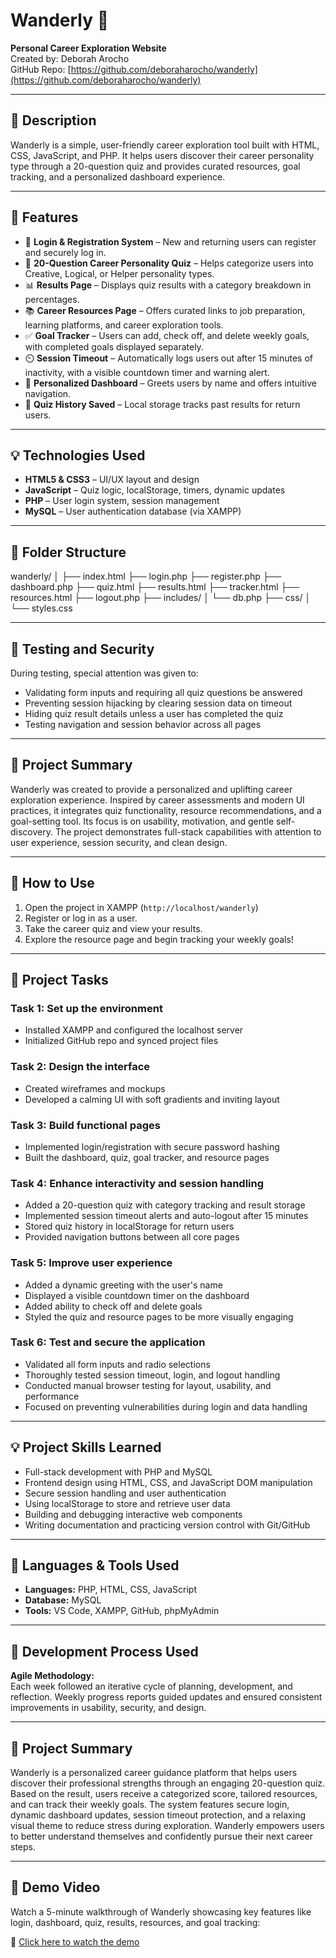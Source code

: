 # Wanderly 🌟  
**Personal Career Exploration Website**  
Created by: Deborah Arocho  
GitHub Repo: [https://github.com/deboraharocho/wanderly](https://github.com/deboraharocho/wanderly)

---

## 📌 Description
Wanderly is a simple, user-friendly career exploration tool built with HTML, CSS, JavaScript, and PHP. It helps users discover their career personality type through a 20-question quiz and provides curated resources, goal tracking, and a personalized dashboard experience.

---

## 🔐 Features

- 🔐 **Login & Registration System** – New and returning users can register and securely log in.
- 🧠 **20-Question Career Personality Quiz** – Helps categorize users into Creative, Logical, or Helper personality types.
- 📊 **Results Page** – Displays quiz results with a category breakdown in percentages.
- 📚 **Career Resources Page** – Offers curated links to job preparation, learning platforms, and career exploration tools.
- ✅ **Goal Tracker** – Users can add, check off, and delete weekly goals, with completed goals displayed separately.
- ⏲️ **Session Timeout** – Automatically logs users out after 15 minutes of inactivity, with a visible countdown timer and warning alert.
- 🧭 **Personalized Dashboard** – Greets users by name and offers intuitive navigation.
- 🔁 **Quiz History Saved** – Local storage tracks past results for return users.

---

## 💡 Technologies Used

- **HTML5 & CSS3** – UI/UX layout and design
- **JavaScript** – Quiz logic, localStorage, timers, dynamic updates
- **PHP** – User login system, session management
- **MySQL** – User authentication database (via XAMPP)

---

## 📂 Folder Structure

wanderly/
│
├── index.html
├── login.php
├── register.php
├── dashboard.php
├── quiz.html
├── results.html
├── tracker.html
├── resources.html
├── logout.php
├── includes/
│ └── db.php
├── css/
│ └── styles.css


---

## 🧪 Testing and Security

During testing, special attention was given to:
- Validating form inputs and requiring all quiz questions be answered
- Preventing session hijacking by clearing session data on timeout
- Hiding quiz result details unless a user has completed the quiz
- Testing navigation and session behavior across all pages

---

## 📌 Project Summary

Wanderly was created to provide a personalized and uplifting career exploration experience. Inspired by career assessments and modern UI practices, it integrates quiz functionality, resource recommendations, and a goal-setting tool. Its focus is on usability, motivation, and gentle self-discovery. The project demonstrates full-stack capabilities with attention to user experience, session security, and clean design.

---

## 🚀 How to Use

1. Open the project in XAMPP (`http://localhost/wanderly`)
2. Register or log in as a user.
3. Take the career quiz and view your results.
4. Explore the resource page and begin tracking your weekly goals!

---

## 📌 Project Tasks

### Task 1: Set up the environment
- Installed XAMPP and configured the localhost server  
- Initialized GitHub repo and synced project files  

### Task 2: Design the interface
- Created wireframes and mockups  
- Developed a calming UI with soft gradients and inviting layout  

### Task 3: Build functional pages
- Implemented login/registration with secure password hashing  
- Built the dashboard, quiz, goal tracker, and resource pages  

### Task 4: Enhance interactivity and session handling
- Added a 20-question quiz with category tracking and result storage  
- Implemented session timeout alerts and auto-logout after 15 minutes  
- Stored quiz history in localStorage for return users  
- Provided navigation buttons between all core pages  

### Task 5: Improve user experience
- Added a dynamic greeting with the user's name  
- Displayed a visible countdown timer on the dashboard  
- Added ability to check off and delete goals  
- Styled the quiz and resource pages to be more visually engaging  

### Task 6: Test and secure the application
- Validated all form inputs and radio selections  
- Thoroughly tested session timeout, login, and logout handling  
- Conducted manual browser testing for layout, usability, and performance  
- Focused on preventing vulnerabilities during login and data handling  

---

## 💡 Project Skills Learned

- Full-stack development with PHP and MySQL  
- Frontend design using HTML, CSS, and JavaScript DOM manipulation  
- Secure session handling and user authentication  
- Using localStorage to store and retrieve user data  
- Building and debugging interactive web components  
- Writing documentation and practicing version control with Git/GitHub  

---

## 🔧 Languages & Tools Used

- **Languages:** PHP, HTML, CSS, JavaScript  
- **Database:** MySQL  
- **Tools:** VS Code, XAMPP, GitHub, phpMyAdmin  

---

## 🔁 Development Process Used

**Agile Methodology:**  
Each week followed an iterative cycle of planning, development, and reflection. Weekly progress reports guided updates and ensured consistent improvements in usability, security, and design.

---

## 📝 Project Summary

Wanderly is a personalized career guidance platform that helps users discover their professional strengths through an engaging 20-question quiz. Based on the result, users receive a categorized score, tailored resources, and can track their weekly goals. The system features secure login, dynamic dashboard updates, session timeout protection, and a relaxing visual theme to reduce stress during exploration. Wanderly empowers users to better understand themselves and confidently pursue their next career steps.

---
## 🎥 Demo Video

Watch a 5-minute walkthrough of Wanderly showcasing key features like login, dashboard, quiz, results, resources, and goal tracking:

🔗 [Click here to watch the demo](https://drive.google.com/file/d/1XWif7MdbEJL74eyXsNDQgjRrMC5fE54S/view?usp=sharing)
